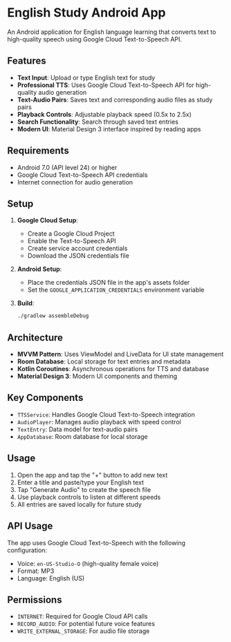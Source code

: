 # English Study Android App

An Android application for English language learning that converts text to high-quality speech using Google Cloud Text-to-Speech API.

## Features

- **Text Input**: Upload or type English text for study
- **Professional TTS**: Uses Google Cloud Text-to-Speech API for high-quality audio generation
- **Text-Audio Pairs**: Saves text and corresponding audio files as study pairs
- **Playback Controls**: Adjustable playback speed (0.5x to 2.5x)
- **Search Functionality**: Search through saved text entries
- **Modern UI**: Material Design 3 interface inspired by reading apps

## Requirements

- Android 7.0 (API level 24) or higher
- Google Cloud Text-to-Speech API credentials
- Internet connection for audio generation

## Setup

1. **Google Cloud Setup**:
   - Create a Google Cloud Project
   - Enable the Text-to-Speech API
   - Create service account credentials
   - Download the JSON credentials file

2. **Android Setup**:
   - Place the credentials JSON file in the app's assets folder
   - Set the `GOOGLE_APPLICATION_CREDENTIALS` environment variable

3. **Build**:
   ```bash
   ./gradlew assembleDebug
   ```

## Architecture

- **MVVM Pattern**: Uses ViewModel and LiveData for UI state management
- **Room Database**: Local storage for text entries and metadata
- **Kotlin Coroutines**: Asynchronous operations for TTS and database
- **Material Design 3**: Modern UI components and theming

## Key Components

- `TTSService`: Handles Google Cloud Text-to-Speech integration
- `AudioPlayer`: Manages audio playback with speed control
- `TextEntry`: Data model for text-audio pairs
- `AppDatabase`: Room database for local storage

## Usage

1. Open the app and tap the "+" button to add new text
2. Enter a title and paste/type your English text
3. Tap "Generate Audio" to create the speech file
4. Use playback controls to listen at different speeds
5. All entries are saved locally for future study

## API Usage

The app uses Google Cloud Text-to-Speech with the following configuration:
- Voice: `en-US-Studio-O` (high-quality female voice)
- Format: MP3
- Language: English (US)

## Permissions

- `INTERNET`: Required for Google Cloud API calls
- `RECORD_AUDIO`: For potential future voice features
- `WRITE_EXTERNAL_STORAGE`: For audio file storage
